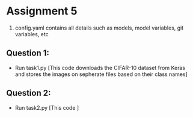 # Assignment 5

1. config.yaml contains all details such as models, model variables, git variables, etc

## Question 1:

- Run task1.py [This code downloads the CIFAR-10 dataset from Keras and stores the images on sepherate files based on their class names]

## Question 2:

- Run task2.py [This code ]
